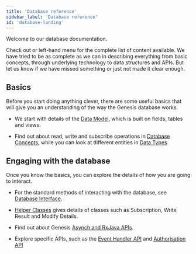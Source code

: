 ```yaml
---
title: 'Database reference'
sidebar_label: 'Database reference'
id: 'database-landing'
---
```


Welcome to our database documentation. 

Check out or left-hand menu for the complete list of content available. We have tried to be as complete as we can in describing everything from basic concepts, through underlying technology to data structures and APIs. But let us know if we have missed something or just not made it clear enough.

## Basics

Before you start doing anything clever, there are some useful basics that will give you an understanding of the way the Genesis database works.

- We start with details of the [Data Model](/database/fields-tables-views/fields-tables-views/), which is built on fields, tables and views.

- Find out about read, write and subscribe operations in [Database Concepts](/database/database-concepts/read/), while you can look at different entities in [Data Types](/database/data-types/table-entities/).

## Engaging with the database

Once you know the basics, you can explore the details of how you are going to interact.

- For the standard methods of interacting with the database, see [Database Interface](/database/database-interface/entity-db/).
 
- [Helper Classes](/database/helper-classes/) gives details of classes such as Subscription, Write Result and Modify Details.

- Find out about Genesis [Asynch and RxJava APIs](/database/types-of-api/asynch/).

- Explore specific APIs, such as the [Event Handler API](/database/event-handler-api/event-handler-api/) and [Authorisation API](/database/authorisation-api/authorisation-api/)



